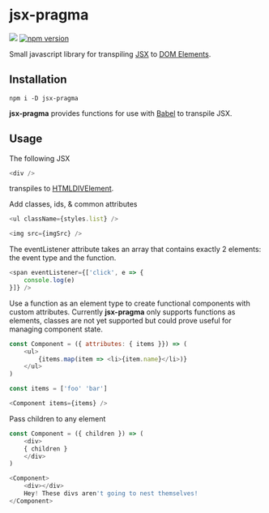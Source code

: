 # __jsx-pragma__

![](https://github.com/ScottORLY/jsx-dom/workflows/jsx-pragma/badge.svg)
[![npm version](https://badge.fury.io/js/jsx-pragma.svg)](https://badge.fury.io/js/jsx-pragma)

Small javascript library for transpiling [JSX](https://reactjs.org/docs/react-api.html#createelement) to [DOM Elements](https://developer.mozilla.org/en-US/docs/Web/API/Element).

## Installation

`npm i -D jsx-pragma`

__jsx-pragma__ provides functions for use with [Babel](https://babeljs.io/) to transpile JSX.
## Usage

The following JSX 
```javascript
<div />
``` 
transpiles to [HTMLDIVElement](https://developer.mozilla.org/en-US/docs/Web/API/HTMLDivElement).

Add classes, ids, & common attributes
```javascript
<ul className={styles.list} />

<img src={imgSrc} />
```

The eventListener attribute takes an array that contains exactly 2 elements: the event type and the function.
```javascript
<span eventListener={['click', e => {
    console.log(e)
}]} />
```

Use a function as an element type to create functional components with custom attributes. Currently __jsx-pragma__ only supports functions as elements, classes are not yet supported but could prove useful for managing component state.
```javascript
const Component = ({ attributes: { items }}) => (
    <ul>
        {items.map(item => <li>{item.name}</li>)}
    </ul>
)

const items = ['foo' 'bar']

<Component items={items} />
```

Pass children to any element
```javascript
const Component = ({ children }) => (
    <div>
    { children }
    </div>
)

<Component>
    <div></div>
    Hey! These divs aren't going to nest themselves!
</Component>
```
